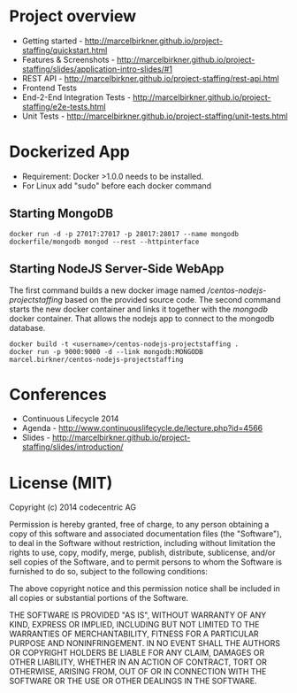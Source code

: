 # Project overview

- Getting started - http://marcelbirkner.github.io/project-staffing/quickstart.html
- Features & Screenshots - http://marcelbirkner.github.io/project-staffing/slides/application-intro-slides/#1
- REST API - http://marcelbirkner.github.io/project-staffing/rest-api.html
- Frontend Tests
 - End-2-End Integration Tests - http://marcelbirkner.github.io/project-staffing/e2e-tests.html
 - Unit Tests - http://marcelbirkner.github.io/project-staffing/unit-tests.html

# Dockerized App

- Requirement: Docker >1.0.0 needs to be installed.
- For Linux add "sudo" before each docker command

## Starting MongoDB

```
docker run -d -p 27017:27017 -p 28017:28017 --name mongodb dockerfile/mongodb mongod --rest --httpinterface
```

## Starting NodeJS Server-Side WebApp

The first command builds a new docker image named *<username>/centos-nodejs-projectstaffing* based on the provided source code. The second command starts the new docker container and links it together with the *mongodb* docker container. That allows the nodejs app to connect to the mongodb database.

```
docker build -t <username>/centos-nodejs-projectstaffing .
docker run -p 9000:9000 -d --link mongodb:MONGODB marcel.birkner/centos-nodejs-projectstaffing
```

# Conferences

- Continuous Lifecycle 2014 
 - Agenda - http://www.continuouslifecycle.de/lecture.php?id=4566
 - Slides - http://marcelbirkner.github.io/project-staffing/slides/introduction/
 
# License (MIT)

Copyright (c) 2014 codecentric AG

Permission is hereby granted, free of charge, to any person obtaining a copy of this software and associated documentation files (the "Software"), to deal in the Software without restriction, including without limitation the rights to use, copy, modify, merge, publish, distribute, sublicense, and/or sell copies of the Software, and to permit persons to whom the Software is furnished to do so, subject to the following conditions:

The above copyright notice and this permission notice shall be included in all copies or substantial portions of the Software.

THE SOFTWARE IS PROVIDED "AS IS", WITHOUT WARRANTY OF ANY KIND, EXPRESS OR IMPLIED, INCLUDING BUT NOT LIMITED TO THE WARRANTIES OF MERCHANTABILITY, FITNESS FOR A PARTICULAR PURPOSE AND NONINFRINGEMENT. IN NO EVENT SHALL THE AUTHORS OR COPYRIGHT HOLDERS BE LIABLE FOR ANY CLAIM, DAMAGES OR OTHER LIABILITY, WHETHER IN AN ACTION OF CONTRACT, TORT OR OTHERWISE, ARISING FROM, OUT OF OR IN CONNECTION WITH THE SOFTWARE OR THE USE OR OTHER DEALINGS IN THE SOFTWARE.
